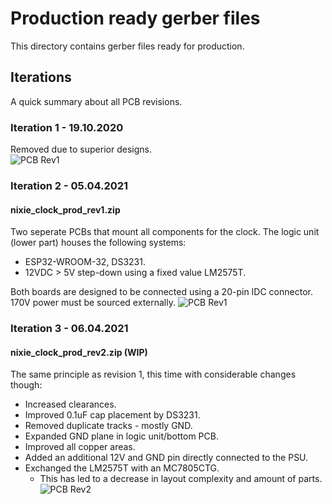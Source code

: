 # Production ready gerber files
This directory contains gerber files ready for production.

## Iterations
A quick summary about all PCB revisions.
### Iteration 1 - 19.10.2020
Removed due to superior designs.  
![PCB Rev1](https://i.imgur.com/5bnLabF.png)

### Iteration 2 - 05.04.2021
#### nixie_clock_prod_rev1.zip
Two seperate PCBs that mount all components for the clock.
The logic unit (lower part) houses the following systems:
- ESP32-WROOM-32, DS3231.
- 12VDC > 5V step-down using a fixed value LM2575T.

Both boards are designed to be connected using a 20-pin IDC connector.
170V power must be sourced externally.
![PCB Rev1](https://i.imgur.com/M2vcEAB.png)

### Iteration 3 - 06.04.2021
#### nixie_clock_prod_rev2.zip (WIP)
The same principle as revision 1, this time with considerable changes though:
- Increased clearances.
- Improved 0.1uF cap placement by DS3231.
- Removed duplicate tracks - mostly GND.
- Expanded GND plane in logic unit/bottom PCB.
- Improved all copper areas.
- Added an additional 12V and GND pin directly connected to the PSU.
- Exchanged the LM2575T with an MC7805CTG.
  - This has led to a decrease in layout complexity and amount of parts.
![PCB Rev2](https://i.imgur.com/CQF3Qro.png)